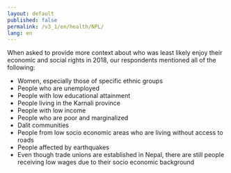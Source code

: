 ```yaml
---
layout: default
published: false
permalink: /v3_1/en/health/NPL/
lang: en
---
```


When asked to provide more context about who was least likely enjoy their economic and social rights in 2018, our respondents mentioned all of the following:
-	Women, especially those of specific ethnic groups
-	People who are unemployed
-	People with low educational attainment
-	People living in the Karnali province
-	People with low income
-	People who are poor and marginalized
-	Dalit communities
-	People from low socio economic areas who are living without access to roads
-	People affected by earthquakes
-	Even though trade unions are established in Nepal, there are still people receiving low wages due to their socio economic background

